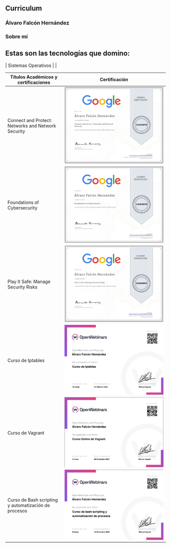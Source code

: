 ## Curriculum

### Álvaro Falcón Hernández

### Sobre mí

Estas son las tecnologías que domino:
-----------
| Sistemas Operativos |  |








| Títulos Académicos y certificaciones                 | Certificación                  |
|------------------------------------------------------|--------------------------------|
| Connect and Protect: Networks and Network Security   | ![networks](/images/image.png) |
| Foundations of Cybersecurity                         | ![fundamentos](/images/2.png)  |
| Play It Safe: Manage Security Risks                  | ![play_it_safe](/images/3.png) |
| Curso de Iptables                                    | ![iptables](/images/4.png)     |
| Curso de Vagrant                                     | ![vagrant](/images/5.png)      |
| Curso de Bash scripting y automatización de procesos | ![bash](/images/6.png)         |